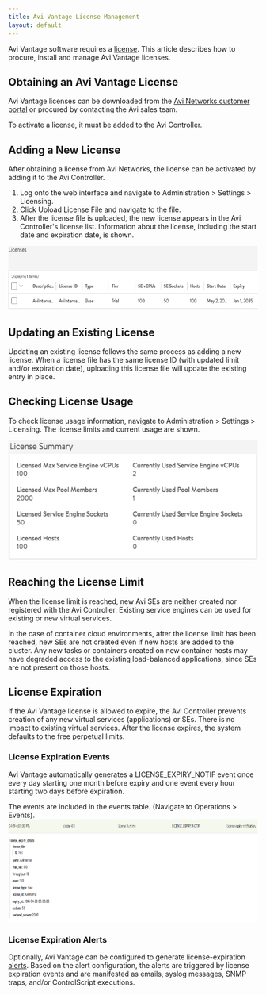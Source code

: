 ```yaml
---
title: Avi Vantage License Management
layout: default
---
```

Avi Vantage software requires a <a href="/docs/latest/terms-of-avi-vantage-license">license</a>. This article describes how to procure, install and manage Avi Vantage licenses.

## Obtaining an Avi Vantage License

Avi Vantage licenses can be downloaded from the <a href="https://avinetworks.com/portal">Avi Networks customer portal</a> or procured by contacting the Avi sales team.

To activate a license, it must be added to the Avi Controller.

## Adding a New License

After obtaining a license from Avi Networks, the license can be activated by adding it to the Avi Controller.
<ol> 
 <li>Log onto the web interface and navigate to Administration &gt; Settings &gt; Licensing.</li> 
 <li>Click Upload License File and navigate to the file.</li> 
 <li>After the license file is uploaded, the new license appears in the Avi Controller's license list. Information about the license, including the start date and expiration date, is shown.</li> 
</ol> 

<a href="img/Screen-Shot-2016-07-18-at-11.59.41-AM.png"><img class="alignnone wp-image-11127" src="img/Screen-Shot-2016-07-18-at-11.59.41-AM.png" alt="Screen Shot 2016-07-18 at 11.59.41 AM" width="600" height="129"></a>

 

## Updating an Existing License

Updating an existing license follows the same process as adding a new license. When a license file has the same license ID (with updated limit and/or expiration date), uploading this license file will update the existing entry in place.

## Checking License Usage

To check license usage information, navigate to Administration &gt; Settings &gt; Licensing. The license limits and current usage are shown.

<a href="img/Screen-Shot-2016-07-18-at-12.00.56-PM.png"><img class="wp-image-11129 size-full aligncenter" src="img/Screen-Shot-2016-07-18-at-12.00.56-PM.png" alt="Screen Shot 2016-07-18 at 12.00.56 PM" width="533" height="241"></a>

## Reaching the License Limit

When the license limit is reached, new Avi SEs are neither created nor registered with the Avi Controller. Existing service engines can be used for existing or new virtual services. 

In the case of container cloud environments, after the license limit has been reached, new SEs are not created even if new hosts are added to the cluster. Any new tasks or containers created on new container hosts may have degraded access to the existing load-balanced applications, since SEs are not present on those hosts.

## License Expiration

If the Avi Vantage license is allowed to expire, the Avi Controller prevents creation of any new virtual services (applications) or SEs. There is no impact to existing virtual services. After the license expires, the system defaults to the free perpetual limits.

### License Expiration Events

Avi Vantage automatically generates a LICENSE_EXPIRY_NOTIF event once every day starting one month before expiry and one event every hour starting two days before expiration.

The events are included in the events table. (Navigate to Operations &gt; Events).
<a href="img/license3.png"><img class="alignnone size-full wp-image-8155" src="img/license3.png" alt="license3" width="850" height="207"></a>

### License Expiration Alerts

Optionally, Avi Vantage can be configured to generate license-expiration <a href="/docs/latest/alerts-overview">alerts</a>. Based on the alert configuration, the alerts are triggered by license expiration events and are manifested as emails, syslog messages, SNMP traps, and/or ControlScript executions.
